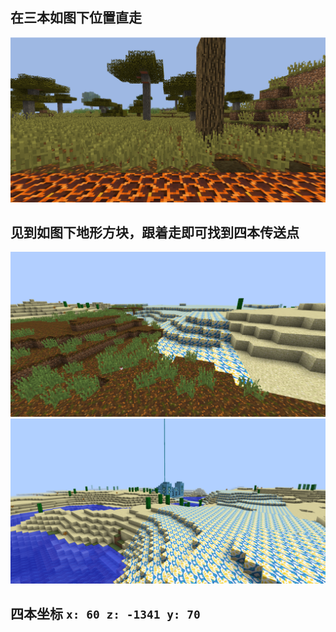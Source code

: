 ## 在三本如图下位置直走

![](/images/world/f4/pos.png)

## 见到如图下地形方块，跟着走即可找到**四本传送点**
![](/images/world/f4/pos2.png)
![](/images/world/f4/pos3.png)

## 四本坐标 `x: 60 z: -1341 y: 70`